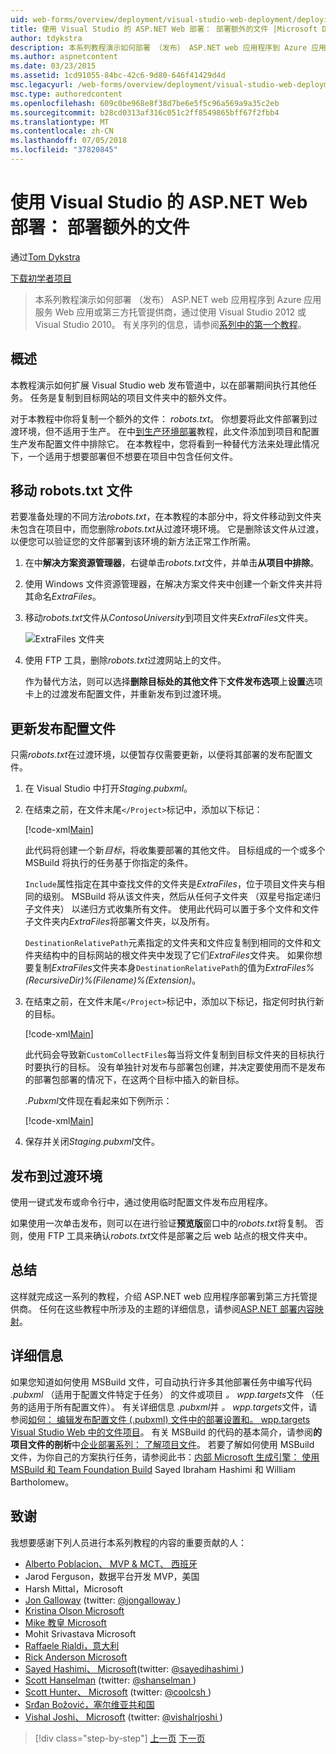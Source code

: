```yaml
---
uid: web-forms/overview/deployment/visual-studio-web-deployment/deploying-extra-files
title: 使用 Visual Studio 的 ASP.NET Web 部署： 部署额外的文件 |Microsoft Docs
author: tdykstra
description: 本系列教程演示如何部署 （发布） ASP.NET web 应用程序到 Azure 应用服务 Web 应用或第三方托管提供商，通过使用...
ms.author: aspnetcontent
ms.date: 03/23/2015
ms.assetid: 1cd91055-84bc-42c6-9d80-646f41429d4d
msc.legacyurl: /web-forms/overview/deployment/visual-studio-web-deployment/deploying-extra-files
msc.type: authoredcontent
ms.openlocfilehash: 609c0be968e8f38d7be6e5f5c96a569a9a35c2eb
ms.sourcegitcommit: b28cd0313af316c051c2ff8549865bff67f2fbb4
ms.translationtype: MT
ms.contentlocale: zh-CN
ms.lasthandoff: 07/05/2018
ms.locfileid: "37820845"
---
```

<a name="aspnet-web-deployment-using-visual-studio-deploying-extra-files"></a>使用 Visual Studio 的 ASP.NET Web 部署： 部署额外的文件
====================
通过[Tom Dykstra](https://github.com/tdykstra)

[下载初学者项目](http://go.microsoft.com/fwlink/p/?LinkId=282627)

> 本系列教程演示如何部署 （发布） ASP.NET web 应用程序到 Azure 应用服务 Web 应用或第三方托管提供商，通过使用 Visual Studio 2012 或 Visual Studio 2010。 有关序列的信息，请参阅[系列中的第一个教程](introduction.md)。


## <a name="overview"></a>概述

本教程演示如何扩展 Visual Studio web 发布管道中，以在部署期间执行其他任务。 任务是复制到目标网站的项目文件夹中的额外文件。

对于本教程中你将复制一个额外的文件： *robots.txt*。 你想要将此文件部署到过渡环境，但不适用于生产。 在中[到生产环境部署](deploying-to-production.md)教程，此文件添加到项目和配置生产发布配置文件中排除它。 在本教程中，您将看到一种替代方法来处理此情况下，一个适用于想要部署但不想要在项目中包含任何文件。

## <a name="move-the-robotstxt-file"></a>移动 robots.txt 文件

若要准备处理的不同方法*robots.txt*，在本教程的本部分中，将文件移动到文件夹未包含在项目中，而您删除*robots.txt*从过渡环境环境。 它是删除该文件从过渡，以便您可以验证您的文件部署到该环境的新方法正常工作所需。

1. 在中**解决方案资源管理器**，右键单击*robots.txt*文件，并单击**从项目中排除**。
2. 使用 Windows 文件资源管理器，在解决方案文件夹中创建一个新文件夹并将其命名*ExtraFiles*。
3. 移动*robots.txt*文件从*ContosoUniversity*到项目文件夹*ExtraFiles*文件夹。

    ![ExtraFiles 文件夹](deploying-extra-files/_static/image1.png)
4. 使用 FTP 工具，删除*robots.txt*过渡网站上的文件。

    作为替代方法，则可以选择**删除目标处的其他文件**下**文件发布选项**上**设置**选项卡上的过渡发布配置文件，并重新发布到过渡环境。

## <a name="update-the-publish-profile-file"></a>更新发布配置文件

只需*robots.txt*在过渡环境，以便暂存仅需要更新，以便将其部署的发布配置文件。

1. 在 Visual Studio 中打开*Staging.pubxml*。
2. 在结束之前，在文件末尾`</Project>`标记中，添加以下标记：

    [!code-xml[Main](deploying-extra-files/samples/sample1.xml)]

    此代码将创建一个新*目标*，将收集要部署的其他文件。 目标组成的一个或多个 MSBuild 将执行的任务基于你指定的条件。

    `Include`属性指定在其中查找文件的文件夹是*ExtraFiles*，位于项目文件夹与相同的级别。 MSBuild 将从该文件夹，然后从任何子文件夹 （双星号指定递归子文件夹） 以递归方式收集所有文件。 使用此代码可以置于多个文件和文件子文件夹内*ExtraFiles*将部署文件夹，以及所有。

    `DestinationRelativePath`元素指定的文件夹和文件应复制到相同的文件和文件夹结构中的目标网站的根文件夹中发现了它们*ExtraFiles*文件夹。 如果你想要复制*ExtraFiles*文件夹本身`DestinationRelativePath`的值为*ExtraFiles\%(RecursiveDir)%(Filename)%(Extension)*。
3. 在结束之前，在文件末尾`</Project>`标记中，添加以下标记，指定何时执行新的目标。

    [!code-xml[Main](deploying-extra-files/samples/sample2.xml)]

    此代码会导致新`CustomCollectFiles`每当将文件复制到目标文件夹的目标执行时要执行的目标。 没有单独针对发布与部署包创建，并决定要使用而不是发布的部署包部署的情况下，在这两个目标中插入的新目标。

    *.Pubxml*文件现在看起来如下例所示：

    [!code-xml[Main](deploying-extra-files/samples/sample3.xml?highlight=53-71)]
4. 保存并关闭*Staging.pubxml*文件。

## <a name="publish-to-staging"></a>发布到过渡环境

使用一键式发布或命令行中，通过使用临时配置文件发布应用程序。

如果使用一次单击发布，则可以在进行验证**预览版**窗口中的*robots.txt*将复制。 否则，使用 FTP 工具来确认*robots.txt*文件是部署之后 web 站点的根文件夹中。

## <a name="summary"></a>总结

这样就完成这一系列的教程，介绍 ASP.NET web 应用程序部署到第三方托管提供商。 任何在这些教程中所涉及的主题的详细信息，请参阅[ASP.NET 部署内容映射](https://go.microsoft.com/fwlink/p/?LinkId=282413)。

## <a name="more-information"></a>详细信息

如果您知道如何使用 MSBuild 文件，可自动执行许多其他部署任务中编写代码 *.pubxml* （适用于配置文件特定于任务） 的文件或项目 *。 wpp.targets*文件 （任务的适用于所有配置文件）。 有关详细信息 *.pubxml*并 *。 wpp.targets*文件，请参阅[如何： 编辑发布配置文件 (.pubxml) 文件中的部署设置和。 wpp.targets Visual Studio Web 中的文件项目](https://msdn.microsoft.com/library/ff398069)。 有关 MSBuild 的代码的基本简介，请参阅**的项目文件的剖析**中[企业部署系列： 了解项目文件](../web-deployment-in-the-enterprise/understanding-the-project-file.md)。 若要了解如何使用 MSBuild 文件，为你自己的方案执行任务，请参阅此书：[内部 Microsoft 生成引擎： 使用 MSBuild 和 Team Foundation Build](http://msbuildbook.com) Sayed Ibraham Hashimi 和 William Bartholomew。

## <a name="acknowledgements"></a>致谢

我想要感谢下列人员进行本系列教程的内容的重要贡献的人：

- [Alberto Poblacion、 MVP &amp; MCT、 西班牙](https://mvp.microsoft.com/mvp/Alberto%20Poblacion%20Bolano-36772)
- Jarod Ferguson，数据平台开发 MVP，美国
- Harsh Mittal，Microsoft
- [Jon Galloway](https://weblogs.asp.net/jgalloway) (twitter: [ @jongalloway ](http://twitter.com/jongalloway))
- [Kristina Olson Microsoft](https://blogs.iis.net/krolson/default.aspx)
- [Mike 教皇 Microsoft](http://www.mikepope.com/blog/DisplayBlog.aspx)
- Mohit Srivastava Microsoft
- [Raffaele Rialdi，意大利](http://www.iamraf.net/)
- [Rick Anderson Microsoft](https://blogs.msdn.com/b/rickandy/)
- [Sayed Hashimi、 Microsoft](http://sedodream.com/default.aspx)(twitter: [ @sayedihashimi ](http://twitter.com/sayedihashimi))
- [Scott Hanselman](http://www.hanselman.com/blog/) (twitter: [ @shanselman ](http://twitter.com/shanselman))
- [Scott Hunter、 Microsoft](https://blogs.msdn.com/b/scothu/) (twitter: [ @coolcsh ](http://twitter.com/coolcsh))
- [Srđan Božović，塞尔维亚共和国](http://msforge.net/blogs/zmajcek/)
- [Vishal Joshi、 Microsoft](http://vishaljoshi.blogspot.com/) (twitter: [ @vishalrjoshi ](http://twitter.com/vishalrjoshi))

> [!div class="step-by-step"]
> [上一页](command-line-deployment.md)
> [下一页](troubleshooting.md)
